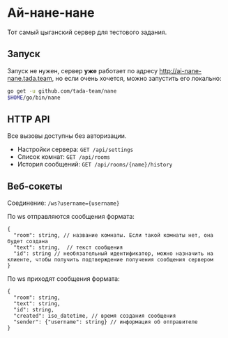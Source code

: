# Ай-нане-нане

Тот самый цыганский сервер для тестового задания.



## Запуск 

Запуск не нужен, сервер **уже** работает по адресу http://ai-nane-nane.tada.team, но если очень хочется, можно запустить его локально:

```bash
go get -u github.com/tada-team/nane
$HOME/go/bin/nane
```

## HTTP API

Все вызовы доступны без авторизации.

 * Настройки сервера: `GET /api/settings`
 * Список комнат: `GET /api/rooms`
 * История сообщений: `GET /api/rooms/{name}/history`

## Веб-сокеты

Соединение: `/ws?username={username}`

По ws отправляются сообщения формата:

```text
{
  "room": string, // название комнаты. Если такой комнаты нет, она будет создана
  "text": string,  // текст сообщения
  "id": string // необязательный идентификатор, можно назначить на клиенте, чтобы получить подтверждение получения сообщения сервером
}
```

По ws приходят сообщения формата:
```text
{
  "room": string,
  "text": string,
  "id": string,
  "created": iso_datetime, // время создания сообщения 
  "sender": {"username": string} // информация об отправителе  
}
